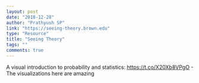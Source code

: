 ```yaml
---
layout: post
date: "2018-12-28"
author: "Prathyush SP"
link: "https://seeing-theory.brown.edu"
type: "Resource"
title: "Seeing Theory"
tags: ""
comments: true
---
```

A visual introduction to probability and statistics: https://t.co/X20Xb8VPgO - The visualizations here are amazing